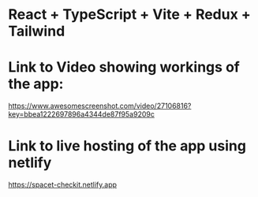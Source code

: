 # React + TypeScript + Vite + Redux + Tailwind

# Link to Video showing workings of the app: 
<https://www.awesomescreenshot.com/video/27106816?key=bbea1222697896a4344de87f95a9209c>

# Link to live hosting of the app using netlify
<https://spacet-checkit.netlify.app>
